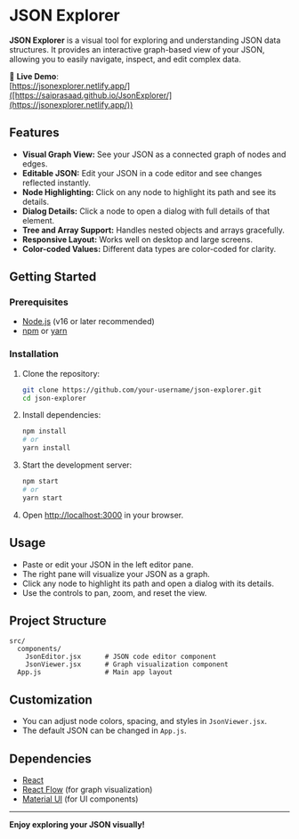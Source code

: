 # JSON Explorer

**JSON Explorer** is a visual tool for exploring and understanding JSON data structures. It provides an interactive graph-based view of your JSON, allowing you to easily navigate, inspect, and edit complex data.

🚀 **Live Demo**:  
[https://jsonexplorer.netlify.app/]([https://saiprasaad.github.io/JsonExplorer/](https://jsonexplorer.netlify.app/))

## Features

- **Visual Graph View:** See your JSON as a connected graph of nodes and edges.
- **Editable JSON:** Edit your JSON in a code editor and see changes reflected instantly.
- **Node Highlighting:** Click on any node to highlight its path and see its details.
- **Dialog Details:** Click a node to open a dialog with full details of that element.
- **Tree and Array Support:** Handles nested objects and arrays gracefully.
- **Responsive Layout:** Works well on desktop and large screens.
- **Color-coded Values:** Different data types are color-coded for clarity.

## Getting Started

### Prerequisites

- [Node.js](https://nodejs.org/) (v16 or later recommended)
- [npm](https://www.npmjs.com/) or [yarn](https://yarnpkg.com/)

### Installation

1. Clone the repository:
    ```bash
    git clone https://github.com/your-username/json-explorer.git
    cd json-explorer
    ```

2. Install dependencies:
    ```bash
    npm install
    # or
    yarn install
    ```

3. Start the development server:
    ```bash
    npm start
    # or
    yarn start
    ```

4. Open [http://localhost:3000](http://localhost:3000) in your browser.

## Usage

- Paste or edit your JSON in the left editor pane.
- The right pane will visualize your JSON as a graph.
- Click any node to highlight its path and open a dialog with its details.
- Use the controls to pan, zoom, and reset the view.

## Project Structure

```
src/
  components/
    JsonEditor.jsx      # JSON code editor component
    JsonViewer.jsx      # Graph visualization component
  App.js                # Main app layout
```

## Customization

- You can adjust node colors, spacing, and styles in `JsonViewer.jsx`.
- The default JSON can be changed in `App.js`.

## Dependencies

- [React](https://reactjs.org/)
- [React Flow](https://reactflow.dev/) (for graph visualization)
- [Material UI](https://mui.com/) (for UI components)

---

**Enjoy exploring your JSON visually!**
